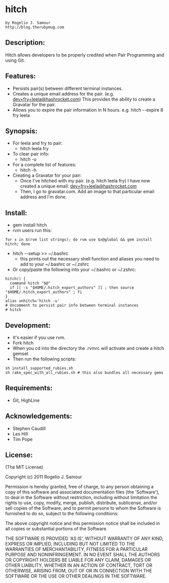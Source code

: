 hitch
=====
    by Rogelio J. Samour
    http://blog.therubymug.com

Description:
-----------

Hitch allows developers to be properly credited when Pair Programming and using Git.

Features:
--------

* Persists pair(s) between different terminal instances.
* Creates a unique email address for the pair. (e.g. dev+fry+leela@hashrocket.com) This provides the ability to create a Gravatar for the pair.
* Allows you to expire the pair information in N hours. e.g. hitch --expire 8 fry leela

Synopsis:
--------

- For leela and fry to pair:
  - hitch leela fry
- To clear pair info:
  - hitch -u
- For a complete list of features:
  - hitch -h
- Creating a Gravatar for your pair:
  - Once I've hitched with my pair. (e.g. hitch leela fry) I have now created a unique email: dev+fry+leela@hashrocket.com
  - Then, I go to gravatar.com. Add an image to that particular email address and I'm done.

Install:
-------

* gem install hitch
* rvm users run this:
<pre><code>for x in $(rvm list strings); do rvm use $x@global && gem install hitch; done</code></pre>
* hitch --setup >> ~/.bashrc
  - this prints out the necessary shell function and aliases you need to add to your ~/.bashrc or ~/.zshrc
* Or copy/paste the following into your ~/.bashrc or ~/.zshrc:
<pre><code>hitch() {
  command hitch "$@"
  if [[ -s "$HOME/.hitch_export_authors" ]] ; then source "$HOME/.hitch_export_authors" ; fi
}
alias unhitch='hitch -u'
# Uncomment to persist pair info between terminal instances
# hitch
</code></pre>

Development:
-----------

* It's easier if you use rvm.
* Fork hitch
* When you cd into the directory the .rvmrc will activate and create a hitch gemset
* Then run the following scripts:
<pre><code>sh install_supported_rubies.sh
sh rake_spec_with_all_rubies.sh # this also bundles all necessary gems</code></pre>

Requirements:
------------

* Git, HighLine

Acknowledgements:
----------------

* Stephen Caudill
* Les Hill
* Tim Pope

License:
-------

(The MIT License)

Copyright (c) 2011 Rogelio J. Samour

Permission is hereby granted, free of charge, to any person obtaining
a copy of this software and associated documentation files (the
'Software'), to deal in the Software without restriction, including
without limitation the rights to use, copy, modify, merge, publish,
distribute, sublicense, and/or sell copies of the Software, and to
permit persons to whom the Software is furnished to do so, subject to
the following conditions:

The above copyright notice and this permission notice shall be
included in all copies or substantial portions of the Software.

THE SOFTWARE IS PROVIDED 'AS IS', WITHOUT WARRANTY OF ANY KIND,
EXPRESS OR IMPLIED, INCLUDING BUT NOT LIMITED TO THE WARRANTIES OF
MERCHANTABILITY, FITNESS FOR A PARTICULAR PURPOSE AND NONINFRINGEMENT.
IN NO EVENT SHALL THE AUTHORS OR COPYRIGHT HOLDERS BE LIABLE FOR ANY
CLAIM, DAMAGES OR OTHER LIABILITY, WHETHER IN AN ACTION OF CONTRACT,
TORT OR OTHERWISE, ARISING FROM, OUT OF OR IN CONNECTION WITH THE
SOFTWARE OR THE USE OR OTHER DEALINGS IN THE SOFTWARE.
